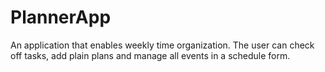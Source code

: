 ﻿# PlannerApp
 An application that enables weekly time organization. The user can check off tasks, add plain plans and manage all events in a schedule form.
